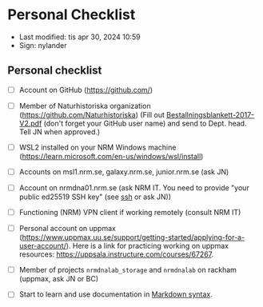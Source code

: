 # Personal Checklist

- Last modified: tis apr 30, 2024  10:59
- Sign: nylander

## Personal checklist

- [ ] Account on GitHub (<https://github.com/>)
- [ ] Member of Naturhistoriska organization
  (<https://github.com/Naturhistoriska>) (Fill out
  [Bestallningsblankett-2017-V2.pdf](../doc/github/Bestallningsblankett-2017-V2.pdf)
  (don't forget your GitHub user name) and send to Dept. head. Tell JN when
  approved.)
- [ ] WSL2 installed on your NRM Windows machine
  (<https://learn.microsoft.com/en-us/windows/wsl/install>)
- [ ] Accounts on msl1.nrm.se, galaxy.nrm.se, junior.nrm.se (ask JN)
- [ ] Account on nrmdna01.nrm.se (ask NRM IT. You need to provide "your public
  ed25519 SSH key" (see [ssh](../ssh/README.md) or ask JN))
- [ ] Functioning (NRM) VPN client if working remotely (consult NRM IT)
- [ ] Personal account on uppmax
  (<https://www.uppmax.uu.se/support/getting-started/applying-for-a-user-account/>).
  Here is a link for practicing working on uppmax resources:
  <https://uppsala.instructure.com/courses/67267>.
- [ ] Member of projects `nrmdnalab_storage` and `nrmdnalab` on rackham
  (uppmax, ask JN or BC)
- [ ] Start to learn and use documentation in [Markdown
  syntax](https://www.markdownguide.org/getting-started/).

